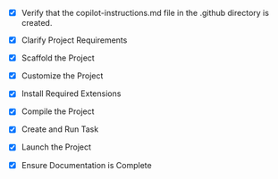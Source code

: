 <!-- Use this file to provide workspace-specific custom instructions to Copilot. For more details, visit https://code.visualstudio.com/docs/copilot/copilot-customization#_use-a-githubcopilotinstructionsmd-file -->

- [x] Verify that the copilot-instructions.md file in the .github directory is created.

- [x] Clarify Project Requirements
<!-- Project: ClubSphere Event & Club Management MVP - React frontend, Node.js Express backend, Google Calendar API, Gemini AI, SQLite DB, Tailwind CSS -->

- [x] Scaffold the Project
<!-- Frontend and backend structure created with React + Node.js/Express, SQLite DB, Google Calendar & Gemini AI integration -->

- [x] Customize the Project
<!-- ClubSphere MVP implemented with React frontend, Node.js/Express backend, Google Calendar API, Gemini AI, SQLite DB, and Tailwind CSS -->

- [x] Install Required Extensions
<!-- No specific extensions required for this project -->

- [x] Compile the Project
<!-- Dependencies installed successfully and database initialized -->

- [x] Create and Run Task
<!-- Development task created and running both frontend and backend servers -->

- [x] Launch the Project
<!-- Both frontend and backend servers launched successfully. Backend on port 5000, frontend on port 3000 -->

- [x] Ensure Documentation is Complete
<!-- README.md created with setup instructions, copilot-instructions.md completed -->
